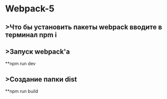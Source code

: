 # Webpack-5

## >Что бы установить пакеты webpack вводите в терминал npm i

## >Запуск webpack'a 
**npm run dev

## >Создание папки dist 
**npm run build
